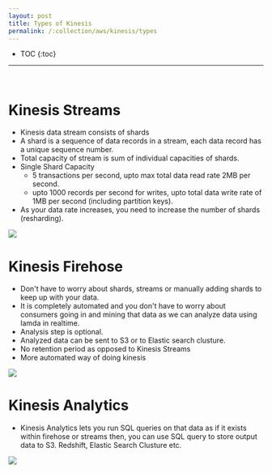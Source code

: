 ```yaml
---
layout: post
title: Types of Kinesis
permalink: /:collection/aws/kinesis/types
---
```


- TOC
{:toc}

<hr><br>

# Kinesis Streams

- Kinesis data stream consists of shards
- A shard is a sequence of data records in a stream, each data record has a unique sequence number.
- Total capacity of stream is sum of individual capacities of shards.
- Single Shard Capacity
  - 5 transactions per second, upto max total data read rate 2MB per second.
  - upto 1000 records per second for writes, upto total data write rate of 1MB per second (including partition keys).
- As your data rate increases, you need to increase the number of shards (resharding).

![]({{site.cdn}}/aws/kinesis/kinesis-streams.png)

# Kinesis Firehose

- Don't have to worry about shards, streams or manually adding shards to keep up with your data.
- It is completely automated and you don't have to worry about consumers going in and mining that data as we can analyze data using lamda in realtime.
- Analysis step is optional.
- Analyzed data can be sent to S3 or to Elastic search clusture.
- No retention period as opposed to Kinesis Streams
- More automated way of doing kinesis

![]({{site.cdn}}/aws/kinesis/kinesis-firehose.png)

# Kinesis Analytics

- Kinesis Analytics lets you run SQL queries on that data as if it exists within firehose or streams then, you can use SQL query to store output data to S3. Redshift, Elastic Search Clusture etc.

![]({{site.cdn}}/aws/kinesis/kinesis-analytics.png)
